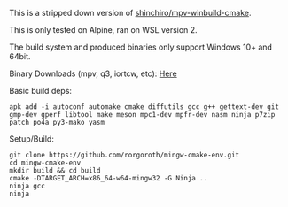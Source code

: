 This is a stripped down version of [shinchiro/mpv-winbuild-cmake](https://github.com/shinchiro/mpv-winbuild-cmake).

This is only tested on Alpine, ran on WSL version 2.

The build system and produced binaries only support Windows 10+ and 64bit.

Binary Downloads (mpv, q3, iortcw, etc): [Here](https://drive.google.com/drive/folders/11TdCAm7zYMD_QK7xvkwBo-tb7ezs-cbD)

Basic build deps:
```
apk add -i autoconf automake cmake diffutils gcc g++ gettext-dev git gmp-dev gperf libtool make meson mpc1-dev mpfr-dev nasm ninja p7zip patch po4a py3-mako yasm
```

Setup/Build:
```
git clone https://github.com/rorgoroth/mingw-cmake-env.git
cd mingw-cmake-env
mkdir build && cd build
cmake -DTARGET_ARCH=x86_64-w64-mingw32 -G Ninja ..
ninja gcc
ninja
```
